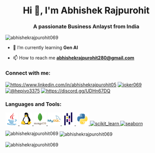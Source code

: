 <h1 align="center">Hi 👋, I'm Abhishek Rajpurohit</h1>
<h3 align="center">A passionate Business Anlayst from India</h3>

<p align="left"> <img src="https://komarev.com/ghpvc/?username=abhishekrajpurohit069&label=Profile%20views&color=0e75b6&style=flat" alt="abhishekrajpurohit069" /> </p>

- 🌱 I’m currently learning **Gen AI**

- 📫 How to reach me **abhishekrajpurohit280@gmail.com**

<h3 align="left">Connect with me:</h3>
<p align="left">
<a href="https://linkedin.com/in/https://www.linkedin.com/in/abhishekrajpurohit05" target="blank"><img align="center" src="https://raw.githubusercontent.com/rahuldkjain/github-profile-readme-generator/master/src/images/icons/Social/linked-in-alt.svg" alt="https://www.linkedin.com/in/abhishekrajpurohit05" height="30" width="40" /></a>
<a href="https://kaggle.com/joker069" target="blank"><img align="center" src="https://raw.githubusercontent.com/rahuldkjain/github-profile-readme-generator/master/src/images/icons/Social/kaggle.svg" alt="joker069" height="30" width="40" /></a>
<a href="https://www.hackerrank.com/@hepivo3375" target="blank"><img align="center" src="https://raw.githubusercontent.com/rahuldkjain/github-profile-readme-generator/master/src/images/icons/Social/hackerrank.svg" alt="@hepivo3375" height="30" width="40" /></a>
<a href="https://discord.gg/https://discord.gg/UDHn67DQ" target="blank"><img align="center" src="https://raw.githubusercontent.com/rahuldkjain/github-profile-readme-generator/master/src/images/icons/Social/discord.svg" alt="https://discord.gg/UDHn67DQ" height="30" width="40" /></a>
</p>

<h3 align="left">Languages and Tools:</h3>
<p align="left"> <a href="https://www.java.com" target="_blank" rel="noreferrer"> <img src="https://raw.githubusercontent.com/devicons/devicon/master/icons/java/java-original.svg" alt="java" width="40" height="40"/> </a> <a href="https://www.linux.org/" target="_blank" rel="noreferrer"> <img src="https://raw.githubusercontent.com/devicons/devicon/master/icons/linux/linux-original.svg" alt="linux" width="40" height="40"/> </a> <a href="https://www.mongodb.com/" target="_blank" rel="noreferrer"> <img src="https://raw.githubusercontent.com/devicons/devicon/master/icons/mongodb/mongodb-original-wordmark.svg" alt="mongodb" width="40" height="40"/> </a> <a href="https://www.mysql.com/" target="_blank" rel="noreferrer"> <img src="https://raw.githubusercontent.com/devicons/devicon/master/icons/mysql/mysql-original-wordmark.svg" alt="mysql" width="40" height="40"/> </a> <a href="https://pandas.pydata.org/" target="_blank" rel="noreferrer"> <img src="https://raw.githubusercontent.com/devicons/devicon/2ae2a900d2f041da66e950e4d48052658d850630/icons/pandas/pandas-original.svg" alt="pandas" width="40" height="40"/> </a> <a href="https://www.python.org" target="_blank" rel="noreferrer"> <img src="https://raw.githubusercontent.com/devicons/devicon/master/icons/python/python-original.svg" alt="python" width="40" height="40"/> </a> <a href="https://scikit-learn.org/" target="_blank" rel="noreferrer"> <img src="https://upload.wikimedia.org/wikipedia/commons/0/05/Scikit_learn_logo_small.svg" alt="scikit_learn" width="40" height="40"/> </a> <a href="https://seaborn.pydata.org/" target="_blank" rel="noreferrer"> <img src="https://seaborn.pydata.org/_images/logo-mark-lightbg.svg" alt="seaborn" width="40" height="40"/> </a> </p>

<p><img align="left" src="https://github-readme-stats.vercel.app/api/top-langs?username=abhishekrajpurohit069&show_icons=true&locale=en&layout=compact" alt="abhishekrajpurohit069" /></p>

<p>&nbsp;<img align="center" src="https://github-readme-stats.vercel.app/api?username=abhishekrajpurohit069&show_icons=true&locale=en" alt="abhishekrajpurohit069" /></p>

<p><img align="center" src="https://github-readme-streak-stats.herokuapp.com/?user=abhishekrajpurohit069&" alt="abhishekrajpurohit069" /></p>
